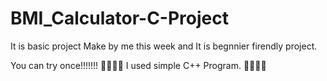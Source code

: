 # BMI_Calculator-C-Project

It is basic project Make by me this week and It is begnnier firendly project.

You can try once!!!!!!! 💫🙌🏻✨
I used simple C++ Program. 👩🏻‍💻💌
